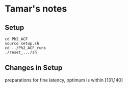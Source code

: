 # Tamar's notes

## Setup

```shell
cd Ph2_ACF
source setup.sh
cd ../Ph2_ACF_runs
./reset_.../sh
```
## Changes in Setup
preparations for fine latency, optimum is within [131,140]